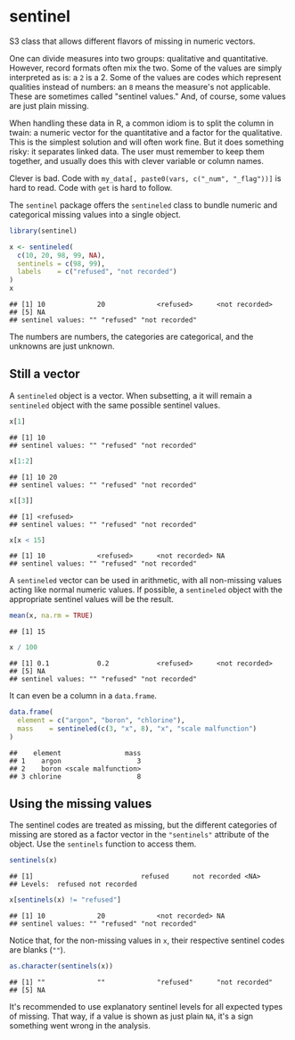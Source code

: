 sentinel
================

S3 class that allows different flavors of missing in numeric vectors.

One can divide measures into two groups: qualitative and quantitative. However, record formats often mix the two. Some of the values are simply interpreted as is: a `2` is a 2. Some of the values are codes which represent qualities instead of numbers: an `8` means the measure's not applicable. These are sometimes called "sentinel values." And, of course, some values are just plain missing.

When handling these data in R, a common idiom is to split the column in twain: a numeric vector for the quantitative and a factor for the qualitative. This is the simplest solution and will often work fine. But it does something risky: it separates linked data. The user must remember to keep them together, and usually does this with clever variable or column names.

Clever is bad. Code with `my_data[, paste0(vars, c("_num", "_flag"))]` is hard to read. Code with `get` is hard to follow.

The `sentinel` package offers the `sentineled` class to bundle numeric and categorical missing values into a single object.

``` r
library(sentinel)

x <- sentineled(
  c(10, 20, 98, 99, NA),
  sentinels = c(98, 99),
  labels    = c("refused", "not recorded")
)
x
```

    ## [1] 10             20             <refused>      <not recorded>
    ## [5] NA            
    ## sentinel values: "" "refused" "not recorded"

The numbers are numbers, the categories are categorical, and the unknowns are just unknown.

Still a vector
--------------

A `sentineled` object is a vector. When subsetting, a it will remain a `sentineled` object with the same possible sentinel values.

``` r
x[1]
```

    ## [1] 10
    ## sentinel values: "" "refused" "not recorded"

``` r
x[1:2]
```

    ## [1] 10 20
    ## sentinel values: "" "refused" "not recorded"

``` r
x[[3]]
```

    ## [1] <refused>
    ## sentinel values: "" "refused" "not recorded"

``` r
x[x < 15]
```

    ## [1] 10             <refused>      <not recorded> NA            
    ## sentinel values: "" "refused" "not recorded"

A `sentineled` vector can be used in arithmetic, with all non-missing values acting like normal numeric values. If possible, a `sentineled` object with the appropriate sentinel values will be the result.

``` r
mean(x, na.rm = TRUE)
```

    ## [1] 15

``` r
x / 100
```

    ## [1] 0.1            0.2            <refused>      <not recorded>
    ## [5] NA            
    ## sentinel values: "" "refused" "not recorded"

It can even be a column in a `data.frame`.

``` r
data.frame(
  element = c("argon", "boron", "chlorine"),
  mass    = sentineled(c(3, "x", 8), "x", "scale malfunction")
)
```

    ##    element                mass
    ## 1    argon                   3
    ## 2    boron <scale malfunction>
    ## 3 chlorine                   8

Using the missing values
------------------------

The sentinel codes are treated as missing, but the different categories of missing are stored as a factor vector in the `"sentinels"` attribute of the object. Use the `sentinels` function to access them.

``` r
sentinels(x)
```

    ## [1]                           refused      not recorded <NA>        
    ## Levels:  refused not recorded

``` r
x[sentinels(x) != "refused"]
```

    ## [1] 10             20             <not recorded> NA            
    ## sentinel values: "" "refused" "not recorded"

Notice that, for the non-missing values in `x`, their respective sentinel codes are blanks (`""`).

``` r
as.character(sentinels(x))
```

    ## [1] ""             ""             "refused"      "not recorded"
    ## [5] NA

It's recommended to use explanatory sentinel levels for all expected types of missing. That way, if a value is shown as just plain `NA`, it's a sign something went wrong in the analysis.
